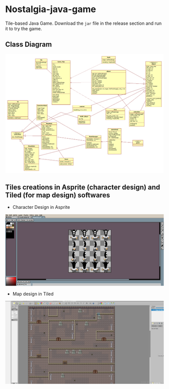# Nostalgia-java-game

Tile-based Java Game. Download the `jar` file in the release section and run it to try the game.

## Class Diagram

![class diagram](/docs/image-001.png)

## Tiles creations in Asprite (character design) and Tiled (for map design) softwares

- Character Design in Asprite

![Character](/docs/image-006.png)

- Map design in Tiled

![Map](/docs/image-007.png)